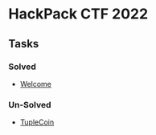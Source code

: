 # HackPack CTF 2022

## Tasks
### Solved
 - [Welcome](welcome/README.md)
### Un-Solved
 - [TupleCoin](tuplecoin/README.md)
